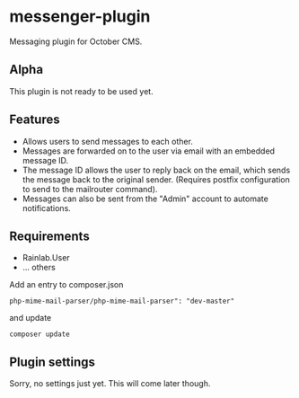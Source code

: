 # messenger-plugin

Messaging plugin for October CMS.

## Alpha

This plugin is not ready to be used yet.

## Features

 * Allows users to send messages to each other. 
 * Messages are forwarded on to the user via email with an embedded message ID. 
 * The message ID allows the user to reply back on the email, which sends the message back to the original sender. (Requires postfix configuration to send to the mailrouter command).
 * Messages can also be sent from the "Admin" account to automate notifications.

## Requirements

 * Rainlab.User
 * ... others

Add an entry to composer.json

    php-mime-mail-parser/php-mime-mail-parser": "dev-master"

and update

    composer update

## Plugin settings

Sorry, no settings just yet. This will come later though.

